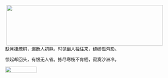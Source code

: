 <img src="https://github-readme-stats.vercel.app/api?username=RiverTwilight&show_icons=true&icon_color=0366d6&bg_color=ffffff&hide_title=true&hide=contribs&include_all_commits=true" align="right" height="130" width="500">

缺月挂疏桐，漏断人初静。时见幽人独往来，缥缈孤鸿影。

惊起却回头，有恨无人省。拣尽寒枝不肯栖，寂寞沙洲冷。

<img src="https://komarev.com/ghpvc/?username=rivertwilight" height="20" width="100">
